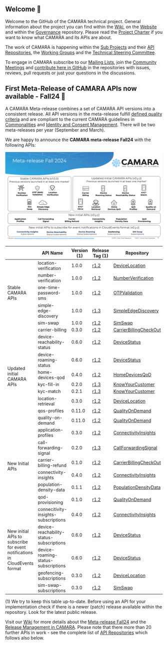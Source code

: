 ## Welcome 👋

Welcome to the GitHub of the CAMARA technical project. General information about the project you can find within the [Wiki](https://wiki.camaraproject.org), on the [Website](https://camaraproject.org) and within the [Governance](https://github.com/camaraproject/Governance) repository. Please read the [Project Charter](https://github.com/camaraproject/Governance/blob/main/ProjectCharter.md) if you want to know what CAMARA and its APIs are about.

The work of CAMARA is happening within the [Sub Projects](https://wiki.camaraproject.org/display/CAM/Sub+Projects) and their [API Repositories](https://github.com/search?q=topic%3Aapi-repository+org%3Acamaraproject&type=Repositories), 
the [Working Groups](https://github.com/search?q=topic%3Aworkinggroup+org%3Acamaraproject&type=Repositories) and the [Technical Steering Committee](https://wiki.camaraproject.org/display/CAM/Technical+Steering+Committee).

To engage in CAMARA subscribe to our [Mailing Lists](https://lists.camaraproject.org/g/all/subgroups), join the [Community Meetings](https://zoom-lfx.platform.linuxfoundation.org/meetings/telcoapi?view=week) and 
[contribute here in GitHub](https://github.com/camaraproject/Governance/blob/main/CONTRIBUTING.md) in the repositories with issues, reviews, pull requests or just your questions in the discussions. 

## First Meta-Release of CAMARA APIs now available - Fall24 🚀

A CAMARA Meta-release combines a set of CAMARA API versions into a consistent release. All API versions in the meta-release fulfill [defined quality criteria](https://github.com/camaraproject/ReleaseManagement/blob/main/documentation/API-Readiness-Checklist.md) and are compliant to the current CAMARA guidelines in [Commonalities](https://github.com/camaraproject/Commonalities) and [Identity and Consent Management](https://github.com/camaraproject/IdentityAndConsentManagement). There will be two meta-releases per year (September and March).

We are happy to announce the **CAMARA meta-release Fall24** with the following APIs:

![Overview of the 25 APIs within the CAMARA Fall24 meta-release](/profile/images/CAMARA_Meta-release_Fall24.png)

<table>
    <thead>
        <tr>
            <th></th>
            <th>API Name</th>
            <th>Version (1)</th>
            <th>Release Tag (1)</th>
            <th>Repository</th>
        </tr>
    </thead>
    <tbody>
        <tr>
            <td rowspan=5>Stable CAMARA APIs</td>
            <td>location-verification</td>
            <td>1.0.0</td>
            <td><a href="https://github.com/camaraproject/DeviceLocation/releases/tag/r1.2">r1.2</a>
            <td><a href="https://github.com/camaraproject/DeviceLocation">DeviceLocation</a></td>
        </tr>
        <tr>
            <td>number-verification</td>
            <td>1.0.0</td>
            <td><a href="https://github.com/camaraproject/NumberVerification/releases/tag/r1.2">r1.2</a>
            <td><a href="https://github.com/camaraproject/NumberVerification">NumberVerification</a></td>
        </tr>
        <tr>
            <td>one-time-password-sms</td>
            <td>1.0.0</td>
            <td><a href="https://github.com/camaraproject/OTPValidation/releases/tag/r1.2">r1.2</a>
            <td><a href="https://github.com/camaraproject/OTPValidation">OTPValidation</a></td>
        </tr>
        <tr>
            <td>simple-edge-discovery</td>
            <td>1.0.0</td>
            <td><a href="https://github.com/camaraproject/SimpleEdgeDiscovery/releases/tag/r1.3">r1.3</a>
            <td><a href="https://github.com/camaraproject/SimpleEdgeDiscovery">SimpleEdgeDiscovery</a></td>
        </tr>
        <tr>
            <td>sim-swap</td>
            <td>1.0.0</td>
            <td><a href="https://github.com/camaraproject/SimSwap/releases/tag/r1.2">r1.2</a>
            <td><a href="https://github.com/camaraproject/SimSwap">SimSwap</a></td>
        </tr>
        <tr>
            <td rowspan=9>Updated initial CAMARA APIs</td>
            <td>carrier-billing</td>
            <td>0.3.0</td>
            <td><a href="https://github.com/camaraproject/CarrierBillingCheckOut/releases/tag/r1.2">r1.2</a>
            <td><a href="https://github.com/camaraproject/CarrierBillingCheckOut">CarrierBillingCheckOut</a></td>
        </tr>
        <tr>
            <td>device-reachability-status</td>
            <td>0.6.0</td>
            <td><a href="https://github.com/camaraproject/DeviceStatus/releases/tag/r1.2">r1.2</a>
            <td><a href="https://github.com/camaraproject/DeviceStatusv">DeviceStatus</a></td>
        </tr>
        <tr>
            <td>device-roaming-status</td>
            <td>0.6.0</td>
            <td><a href="https://github.com/camaraproject/DeviceStatus/releases/tag/r1.2">r1.2</a>
            <td><a href="https://github.com/camaraproject/DeviceStatus">DeviceStatus</a></td>
        </tr>
        <tr>
            <td>home-devices-qod</td>
            <td>0.4.0</td>
            <td><a href="https://github.com/camaraproject/HomeDevicesQoD/releases/tag/r1.2">r1.2</a>
            <td><a href="https://github.com/camaraproject/HomeDevicesQoD">HomeDevicesQoD</a></td>
        </tr>
        <tr>
            <td>kyc-fill-in</td>
            <td>0.2.0</td>
            <td><a href="https://github.com/camaraproject/KnowYourCustomer/releases/tag/r1.3">r1.3</a>
            <td><a href="https://github.com/camaraproject/KnowYourCustomer">KnowYourCustomer</a></td>
        </tr>
        <tr>
            <td>kyc-match</td>
            <td>0.2.1</td>
            <td><a href="https://github.com/camaraproject/KnowYourCustomer/releases/tag/r1.3">r1.3</a>
            <td><a href="https://github.com/camaraproject/KnowYourCustomer">KnowYourCustomer</a></td>
        </tr>
        <tr>
            <td>location-retrieval</td>
            <td>0.3.0</td>
            <td><a href="https://github.com/camaraproject/DeviceLocation/releases/tag/r1.2">r1.2</a>
            <td><a href="https://github.com/camaraproject/DeviceLocation">DeviceLocation</a></td>
        </tr>
        <tr>
            <td>qos-profiles</td>
            <td>0.11.0</td>
            <td><a href="https://github.com/camaraproject/QualityOnDemand/releases/tag/r1.2">r1.2</a>
            <td><a href="https://github.com/camaraproject/QualityOnDemand">QualityOnDemand</a></td>
        </tr>
        <tr>
            <td>quality-on-demand</td>
            <td>0.11.0</td>
            <td><a href="https://github.com/camaraproject/QualityOnDemand/releases/tag/r1.2">r1.2</a>
            <td><a href="https://github.com/camaraproject/QualityOnDemand">QualityOnDemand</a></td>
        </tr>
        <tr>
            <td rowspan=6>New Initial APIs</td>
            <td>application-profiles</td>
            <td>0.3.0</td>
            <td><a href="https://github.com/camaraproject/ConnectivityInsights/releases/tag/r1.2">r1.2</a>
            <td><a href="https://github.com/camaraproject/ConnectivityInsights">ConnectivityInsights</a></td>
        </tr>
        <tr>
            <td>call-forwarding-signal</td>
            <td>0.2.0</td>
            <td><a href="https://github.com/camaraproject/CallForwardingSignal/releases/tag/r1.3">r1.3</a>
            <td><a href="https://github.com/camaraproject/CallForwardingSignal">CallForwardingSignal</a></td>
        </tr>
        <tr>
            <td>carrier-billing-refund</td>
            <td>0.1.0</td>
            <td><a href="https://github.com/camaraproject/CarrierBillingCheckOut/releases/tag/r1.2">r1.2</a>
            <td><a href="https://github.com/camaraproject/CarrierBillingCheckOut">CarrierBillingCheckOut</a></td>
        </tr>
        <tr>
            <td>connectivity-insights</td>
            <td>0.4.0</td>
            <td><a href="https://github.com/camaraproject/ConnectivityInsights/releases/tag/r1.2">r1.2</a>
            <td><a href="https://github.com/camaraproject/ConnectivityInsights">ConnectivityInsights</a></td>
        </tr>
            <tr>
            <td>population-density-data</td>
            <td>0.1.1</td>
            <td><a href="https://github.com/camaraproject/PopulationDensityData/releases/tag/r1.2">r1.2</a>
            <td><a href="https://github.com/camaraproject/PopulationDensityData">PopulationDensityData</a></td>
        </tr>
        <tr>
            <td>qod-provisioning</td>
            <td>0.1.0</td>
            <td><a href="https://github.com/camaraproject/QualityOnDemand/releases/tag/r1.2">r1.2</a>
            <td><a href="https://github.com/camaraproject/QualityOnDemand">QualityOnDemand</a></td>
        </tr>
        <tr>
            <td rowspan=5>New initial APIs to subscribe<br>for event notifications<br>in CloudEvents format</td>
            <td>connecitivity-insights-subscriptions</td>
            <td>0.4.0</td>
            <td><a href="https://github.com/camaraproject/ConnectivityInsights/releases/tag/r1.2">r1.2</a>
            <td><a href="https://github.com/camaraproject/ConnectivityInsights">ConnectivityInsights</a></td>
        </tr>
        <tr>
            <td>device-reachability-status-subscriptions</td>
            <td>0.6.0</td>
            <td><a href="https://github.com/camaraproject/DeviceStatus/releases/tag/r1.2">r1.2</a>
            <td><a href="https://github.com/camaraproject/DeviceStatus">DeviceStatus</a></td>
        </tr>
        <tr>
            <td>device-roaming-status-subscriptions</td>
            <td>0.6.0</td>
            <td><a href="https://github.com/camaraproject/DeviceStatus/releases/tag/r1.2">r1.2</a>
            <td><a href="https://github.com/camaraproject/DeviceStatus">DeviceStatus</a></td>
        </tr>
        <tr>
            <td>geofencing-subscriptions</td>
            <td>0.3.0</td>
            <td><a href="https://github.com/camaraproject/DeviceLocation/releases/tag/r1.2">r1.2</a>
            <td><a href="https://github.com/camaraproject/DeviceLocation ">DeviceLocation </a></td>
        </tr>
        <tr>
            <td>sim-swap-subscriptions</td>
            <td>0.3.0</td>
            <td><a href="https://github.com/camaraproject/SimSwap/releases/tag/r1.2">r1.2</a>
            <td><a href="https://github.com/camaraproject/SimSwap">SimSwap </a></td>
        </tr>
    </tbody>
</table>            

(1) We try to keep this table up-to-date. Before using an API for your implementation check if there is a newer (patch) release available within the repository. Look for the latest public release.

Visit our [Wiki](https://wiki.camaraproject.org/display/CAM/CAMARA+Project+Home) for more details about the [Meta-release Fall24](https://wiki.camaraproject.org/display/CAM/Meta-release+Fall24) and the [Release Management in CAMARA](https://wiki.camaraproject.org/display/CAM/Release+Management+Working+Group). Please note that there more than 20 further APIs in work - see the complete list of [API Repositories](https://github.com/search?q=topic%3Aapi-repository+org%3Acamaraproject&type=Repositories) which follows also below.

